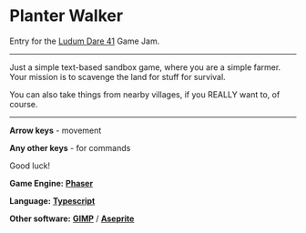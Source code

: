 # Planter Walker

Entry for the [Ludum Dare 41](https://ldjam.com) Game Jam.

---

Just a simple text-based sandbox game, where you are a simple farmer. Your mission is to scavenge the land for stuff for survival.

You can also take things from nearby villages, if you REALLY want to, of course.

---

**Arrow keys** - movement

**Any other keys** - for commands

Good luck!

**Game Engine:** [**Phaser**](http://phaser.io/)

**Language:** [**Typescript**](http://www.typescriptlang.org/)

**Other software:** [**GIMP**]() / [**Aseprite**]()
